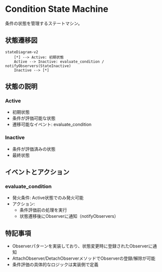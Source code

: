 # Condition State Machine

条件の状態を管理するステートマシン。

## 状態遷移図

```mermaid
stateDiagram-v2
    [*] --> Active: 初期状態
    Active --> Inactive: evaluate_condition / notifyObservers(StateInactive)
    Inactive --> [*]
```

## 状態の説明

### Active
- 初期状態
- 条件が評価可能な状態
- 遷移可能なイベント: evaluate_condition

### Inactive
- 条件が評価済みの状態
- 最終状態

## イベントとアクション

### evaluate_condition
- 発火条件: Active状態でのみ発火可能
- アクション: 
  * 条件評価前の処理を実行
  * 状態遷移後にObserverに通知（notifyObservers）

## 特記事項

- Observerパターンを実装しており、状態変更時に登録されたObserverに通知
- AttachObserver/DetachObserverメソッドでObserverの登録/解除が可能
- 条件評価の具体的なロジックは実装側で定義